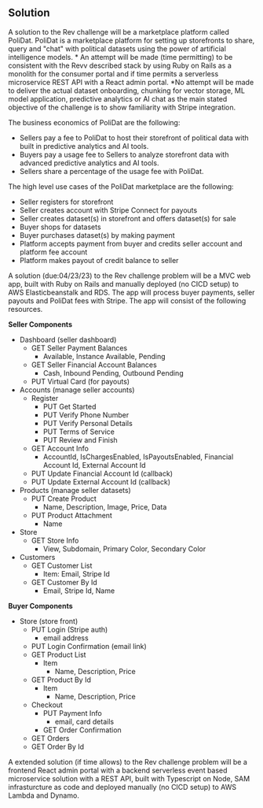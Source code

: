 ## Solution

A solution to the Rev challenge will be a marketplace platform called PoliDat. PoliDat is a marketplace platform for setting up storefronts to share, query and "chat" with political datasets using the power of artificial intelligence models. * An attempt will be made (time permitting) to be consistent with the Revv described stack by using Ruby on Rails as a monolith for the consumer portal and if time permits a serverless microservice REST API with a React admin portal. *No attempt will be made to deliver the actual dataset onboarding, chunking for vector storage, ML model application, predictive analytics or AI chat as the main stated objective of the challenge is to show familiarity with Stripe integration.

The business economics of PoliDat are the following:
- Sellers pay a fee to PoliDat to host their storefront of political data with built in predictive analytics and AI tools.
- Buyers pay a usage fee to Sellers to analyze storefront data with advanced predictive analytics and AI tools.
- Sellers share a percentage of the usage fee with PoliDat.

The high level use cases of the PoliDat marketplace are the following:
- Seller registers for storefront
- Seller creates account with Stripe Connect for payouts
- Seller creates dataset(s) in storefront and offers dataset(s) for sale
- Buyer shops for datasets
- Buyer purchases dataset(s) by making payment
- Platform accepts payment from buyer and credits seller account and platform fee account
- Platform makes payout of credit balance to seller  

A solution (due:04/23/23) to the Rev challenge problem will be a MVC web app, built with Ruby on Rails and manually deployed (no CICD setup) to AWS Elasticbeanstalk and RDS. The app will process buyer payments, seller payouts and PoliDat fees with Stripe. The app will consist of the following resources.

**Seller Components**
- Dashboard (seller dashboard)
	- GET Seller Payment Balances
		- Available, Instance Available, Pending
	- GET Seller Financial Account Balances
		- Cash, Inbound Pending, Outbound Pending
	- PUT Virtual Card (for payouts)
- Accounts (manage seller accounts)
	- Register
		- PUT Get Started
		- PUT Verify Phone Number
		- PUT Verify Personal Details
		- PUT Terms of Service
		- PUT Review and Finish
	- GET Account Info
		- AccountId, IsChargesEnabled, IsPayoutsEnabled, Financial Account Id, External Account Id
	- PUT Update Financial Account Id (callback)
	- PUT Update External Account Id (callback)
- Products (manage seller datasets)
	- PUT Create Product
		- Name, Description, Image, Price, Data 
	- PUT Product Attachment
		- Name
- Store
	- GET Store Info
		- View, Subdomain, Primary Color, Secondary Color
- Customers
	- GET Customer List
		- Item: Email, Stripe Id
	- GET Customer By Id
		- Email, Stripe Id, Name

**Buyer Components**
- Store (store front)
	- PUT Login (Stripe auth)
		- email address
	- PUT Login Confirmation (email link)
	- GET Product List
		- Item
			- Name, Description, Price
	- GET Product By Id
		- Item
			- Name, Description, Price
	- Checkout
		- PUT Payment Info
			- email, card details
		- GET Order Confirmation
	- GET Orders
	- GET Order By Id

A extended solution (if time allows) to the Rev challenge problem will be a frontend React admin portal with a backend serverless event based microservice solution with a REST API, built with Typescript on Node, SAM infrasturcture as code and deployed manually (no CICD setup) to AWS Lambda and Dynamo.
